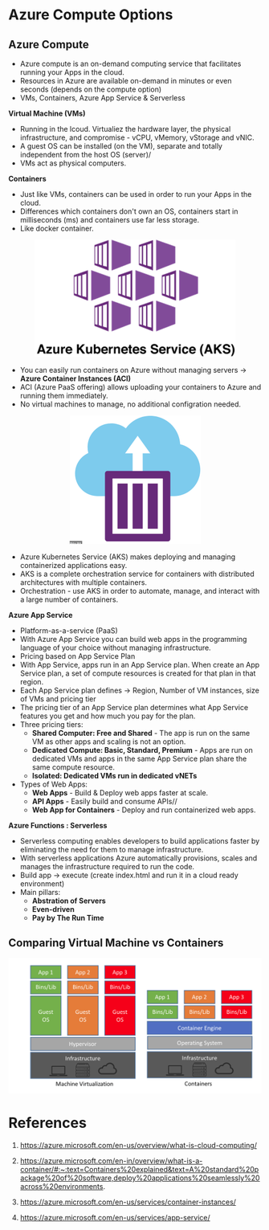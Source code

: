 # Azure Compute Options


## Azure Compute

* Azure compute is an on-demand computing service that facilitates running your Apps in the cloud.
* Resources in Azure are available on-demand in minutes or even seconds (depends on the compute option)
* VMs, Containers, Azure App Service & Serverless

**Virtual Machine (VMs)**

* Running in the lcoud. Virtualiez the hardware layer, the physical infrastructure, and compromise - vCPU, vMemory, vStorage and vNIC.
* A guest OS can be installed (on the VM), separate and totally independent from the host OS (server)/
* VMs act as physical computers.

**Containers**

* Just like VMs, containers can be used in order to run your Apps in the cloud.
* Differences which containers don't own an OS, containers start in milliseconds (ms) and containers use far less storage.
* Like docker container.

<p align="center">
<img src="https://github.com/H0j3n/Azure-AZ-900-Notes/blob/master/img/aks.png" alt="My Images"></p>

* You can easily run containers on Azure without managing servers -> **Azure Container Instances (ACI)**
* ACI (Azure PaaS offering) allows uploading your containers to Azure and running them immediately.
* No virtual machines to manage, no additional configration needed.

<p align="center">
<img src="https://github.com/H0j3n/Azure-AZ-900-Notes/blob/master/img/aci.png" alt="My Images"></p>


* Azure Kubernetes Service (AKS) makes deploying and managing containerized applications easy.
* AKS is a complete orchestration service for containers with distributed architectures with multiple containers.
* Orchestration - use AKS in order to automate, manage, and interact with a large number of containers.

**Azure App Service**

* Platform-as-a-service (PaaS)
* With Azure App Service you can build web apps in the programming language of your choice without managing infrastructure.
* Pricing based on App Service Plan
* With App Service, apps run in an App Service plan. When create an App Service plan, a set of compute resources is created for that plan in that region.
* Each App Service plan defines -> Region, Number of VM instances, size of VMs and pricing tier
* The pricing tier of an App Service plan determines what App Service features you get and how much you pay for the plan.
* Three pricing tiers:
    - **Shared Computer: Free and Shared** - The app is run on the same VM as other apps and scaling is not an option.
    - **Dedicated Compute: Basic, Standard, Premium** - Apps are run on dedicated VMs and apps in the same App Service plan share the same compute resource.
    - **Isolated: Dedicated VMs run in dedicated vNETs**
* Types of Web Apps:
    - **Web Apps** - Build & Deploy web apps faster at scale.
    - **API Apps** - Easily build and consume APIs//
    - **Web App for Containers** - Deploy and run containerized web apps.
    
**Azure Functions : Serverless**

* Serverless computing enables developers to build applications faster by eliminating the need for them to manage infrastructure.
* With serverless applications Azure automatically provisions, scales and manages the infrastructure required to run the code.
* Build app -> execute (create index.html and run it in a cloud ready environment)
* Main pillars:
    - **Abstration of Servers**
    - **Even-driven**
    - **Pay by The Run Time**
## Comparing Virtual Machine vs Containers

<p align="center">
<img src="https://github.com/H0j3n/Azure-AZ-900-Notes/blob/master/img/vmcontainer.png" alt="My Images"></p>

# References

1. https://azure.microsoft.com/en-us/overview/what-is-cloud-computing/

2. https://azure.microsoft.com/en-in/overview/what-is-a-container/#:~:text=Containers%20explained&text=A%20standard%20package%20of%20software,deploy%20applications%20seamlessly%20across%20environments.

3. https://azure.microsoft.com/en-us/services/container-instances/

4. https://azure.microsoft.com/en-us/services/app-service/